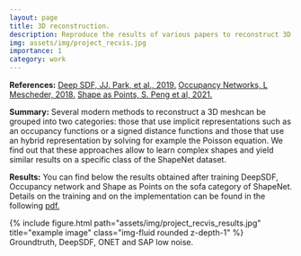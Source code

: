 ```yaml
---
layout: page
title: 3D reconstruction.
description: Reproduce the results of various papers to reconstruct 3D meshes.
img: assets/img/project_recvis.jpg
importance: 1
category: work
---
```


**References:** <a href="https://github.com/facebookresearch/DeepSDF">Deep SDF, JJ. Park, et al., 2019.</a> <a href="https://github.com/autonomousvision/occupancy_networks"> Occupancy Networks, L Mescheder, 2018.</a> <a href="https://github.com/autonomousvision/shape_as_points"> Shape as Points, S. Peng et al, 2021.</a>

**Summary:**
Several modern methods to reconstruct a 3D meshcan be grouped into two categories: those that use implicit representations such as an occupancy functions or a signed distance functions and those that use an hybrid representation by solving for example the Poisson equation. We find out that these approaches allow to learn complex shapes and yield similar results on a specific class of the ShapeNet dataset.

**Results:** You can find below the results obtained after training DeepSDF, Occupancy network and Shape as Points on the sofa category of ShapeNet. Details on the training and on the implementation can be found in the following <a href="/assets/pdf/Report_DeepSDF.pdf"> pdf. </a>
<div class="row">
    <div class="col-sm mt-3 mt-md-0">
        {% include figure.html path="assets/img/project_recvis_results.jpg" title="example image" class="img-fluid rounded z-depth-1" %}
    </div>
</div>
<div class="caption">
    Groundtruth, DeepSDF, ONET and SAP low noise.
</div>

